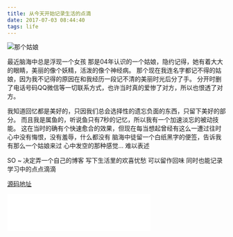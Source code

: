 ```yaml
---
title: 从今天开始记录生活的点滴
date: 2017-07-03 08:44:40
tags: life
---
```

![那个姑娘](/img/blogImg/1.jpeg)


最近脑海中总是浮现一个女孩 
那是04年认识的一个姑娘，隐约记得，她有着大大的眼睛，美丽的像个妖精，活泼的像个神经病。
那个现在我连名字都记不得的姑娘，因为我不记得的原因在和我经历一段记不清的美丽时光后分了手。
分开时删了电话号码QQ微信等一切联系方式，也许当时真的爱惨了对方，所以也恨透了对方。

<!--more-->
我知道回忆都是美好的，只因我们总会选择性的遗忘负面的东西，只留下美好的部分。
而且我是属鱼的，听说鱼只有7秒的记忆，所以我有一个加速淡忘的被动技能。
这在当时的确有个快速愈合的效果，但现在每当想起曾经有这么一遭过往时
心中没有悔恨，没有羞辱，什么都没有 
脑海中徒留一个白纸黑字的便签，告诉我有那么一个姑娘来过
心中发空的那种感觉...  难以表述


SO ~ 
决定弄一个自己的博客 写下生活里的欢喜忧愁 可以留作回味 
同时也能记录学习中的点点滴滴 


[源码地址](https://github.com/mahailong/hexo-blog)


<iframe frameborder="no" border="0" marginwidth="0" marginheight="0" width=330 height=86 src="//music.163.com/outchain/player?type=2&id=436667409&auto=1&height=66"></iframe>
